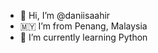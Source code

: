 - 👋 Hi, I’m @daniisaahir
- 🇲🇾 I’m from Penang, Malaysia
- 🌱 I’m currently learning Python

<!---
daniisaahir/daniisaahir is a ✨ special ✨ repository because its `README.md` (this file) appears on your GitHub profile.
You can click the Preview link to take a look at your changes.
--->
